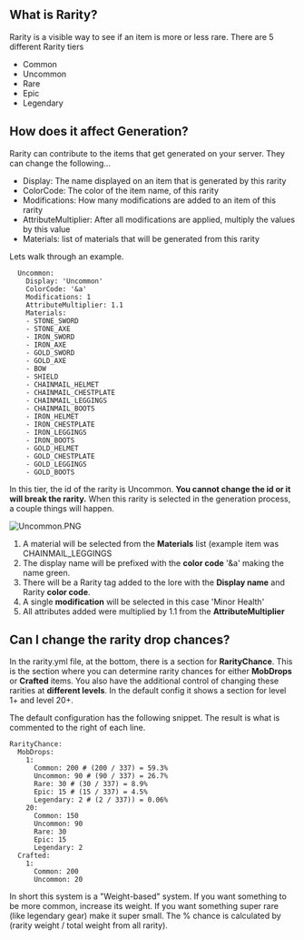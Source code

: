 ## What is Rarity? ##

Rarity is a visible way to see if an item is more or less rare. There are 5 different Rarity tiers

* Common
* Uncommon
* Rare
* Epic
* Legendary

## How does it affect Generation? ##

Rarity can contribute to the items that get generated on your server. They can change the following...

* Display: The name displayed on an item that is generated by this rarity
* ColorCode: The color of the item name, of this rarity
* Modifications: How many modifications are added to an item of this rarity
* AttributeMultiplier: After all modifications are applied, multiply the values by this value
* Materials: list of materials that will be generated from this rarity

Lets walk through an example.

```
  Uncommon:
    Display: 'Uncommon'
    ColorCode: '&a'
    Modifications: 1
    AttributeMultiplier: 1.1
    Materials:
    - STONE_SWORD
    - STONE_AXE
    - IRON_SWORD
    - IRON_AXE
    - GOLD_SWORD
    - GOLD_AXE
    - BOW
    - SHIELD
    - CHAINMAIL_HELMET
    - CHAINMAIL_CHESTPLATE
    - CHAINMAIL_LEGGINGS
    - CHAINMAIL_BOOTS
    - IRON_HELMET
    - IRON_CHESTPLATE
    - IRON_LEGGINGS
    - IRON_BOOTS
    - GOLD_HELMET
    - GOLD_CHESTPLATE
    - GOLD_LEGGINGS
    - GOLD_BOOTS
```

In this tier, the id of the rarity is Uncommon. **You cannot change the id or it will break the rarity.** When this rarity is selected in the generation process, a couple things will happen.

![Uncommon.PNG](https://bitbucket.org/repo/ek9o8ey/images/570167747-Uncommon.PNG)

1. A material will be selected from the **Materials** list (example item was CHAINMAIL_LEGGINGS
2. The display name will be prefixed with the **color code** '&a' making the name green.
3. There will be a Rarity tag added to the lore with the **Display name** and Rarity **color code**. 
4. A single **modification** will be selected in this case 'Minor Health'
5. All attributes added were multiplied by 1.1 from the **AttributeMultiplier**

## Can I change the rarity drop chances? ##

In the rarity.yml file, at the bottom, there is a section for **RarityChance**. This is the section where you can determine rarity chances for either **MobDrops** or **Crafted** items. You also have the additional control of changing these rarities at **different levels**. In the default config it shows a section for level 1+ and level 20+.

The default configuration has the following snippet. The result is what is commented to the right of each line.

```
RarityChance:
  MobDrops:
    1:
      Common: 200 # (200 / 337) = 59.3%
      Uncommon: 90 # (90 / 337) = 26.7%
      Rare: 30 # (30 / 337) = 8.9%
      Epic: 15 # (15 / 337) = 4.5%
      Legendary: 2 # (2 / 337)) = 0.06%
    20:
      Common: 150
      Uncommon: 90
      Rare: 30
      Epic: 15
      Legendary: 2
  Crafted:
    1:
      Common: 200
      Uncommon: 20
```

In short this system is a "Weight-based" system. If you want something to be more common, increase its weight. If you want something super rare (like legendary gear) make it super small. The % chance is calculated by (rarity weight / total weight from all rarity).